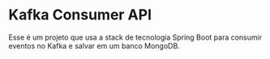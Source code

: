 # Kafka Consumer API
Esse é um projeto que usa a stack de tecnologia Spring Boot para consumir eventos no Kafka e salvar em um banco MongoDB.


